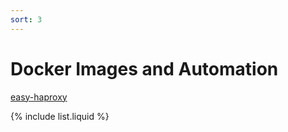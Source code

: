 ```yaml
---
sort: 3
---
```


# Docker Images and Automation

[easy-haproxy](/devops/docker-easy-haproxy/)

{% include list.liquid %}